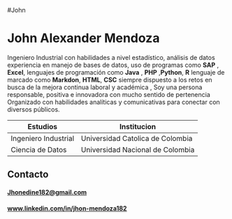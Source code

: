 #John

# John Alexander Mendoza
Ingeniero Industrial con habilidades a nivel estadístico, análisis de datos experiencia en manejo de bases de datos, uso de programas como **SAP** , **Excel**, lenguajes de programación como **Java** , **PHP** ,**Python**, **R**  lenguaje de marcado como **Markdon**, **HTML**, **CSC** siempre dispuesto a los retos en busca de la mejora continua laboral y académica , Soy una persona responsable, positiva e innovadora con mucho sentido de pertenencia Organizado con habilidades analíticas y comunicativas para conectar con diversos públicos. 



| Estudios               | Institucion |
| ------                 | ------ |
| Ingeniero Industrial   | Universidad Catolica de Colombia |
| Ciencia de Datos       | Universidad Nacional de Colombia |


## Contacto 

#### Jhonedine182@gmail.com
#### www.linkedin.com/in/jhon-mendoza182